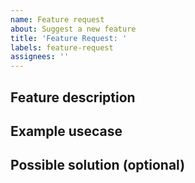 ```yaml
---
name: Feature request
about: Suggest a new feature 
title: 'Feature Request: '
labels: feature-request
assignees: ''
---
```


<!--- Please ensure that your proposal has not already been submitted -->
<!--- You can check the following links: -->
<!---   - Github issues: https://github.com/kuzzleio/kuzzle/issues?utf8=%E2%9C%93&q=is%3Aissue+label%3Afeature-request+ -->
<!---   - Public roadmap: https://trello.com/b/za9vOgRh/kuzzle-public-roadmap -->

## Feature description

<!--- Describe the functionality as you would need it -->

## Example usecase

<!--- Give a concrete case example or this feature would help you develop a better application or solve a problem -->

## Possible solution (optional)

<!--- Give an example of how you would like to use the feature -->
<!--- You can put a sample Kuzzle query, sample code, etc. -->
